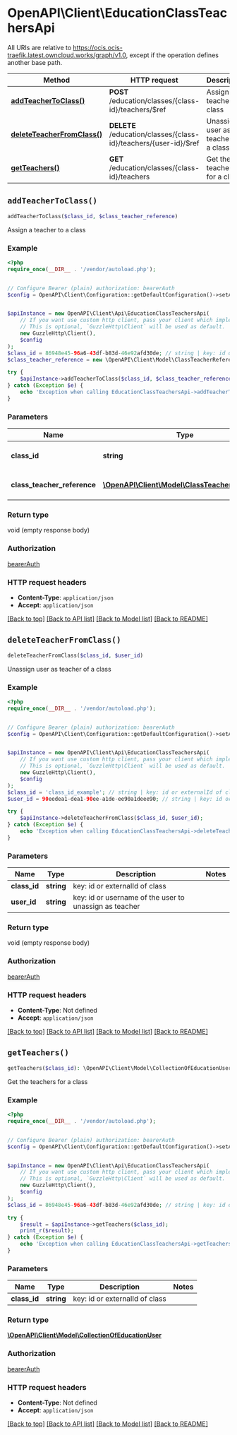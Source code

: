 # OpenAPI\Client\EducationClassTeachersApi

All URIs are relative to https://ocis.ocis-traefik.latest.owncloud.works/graph/v1.0, except if the operation defines another base path.

| Method | HTTP request | Description |
| ------------- | ------------- | ------------- |
| [**addTeacherToClass()**](EducationClassTeachersApi.md#addTeacherToClass) | **POST** /education/classes/{class-id}/teachers/$ref | Assign a teacher to a class |
| [**deleteTeacherFromClass()**](EducationClassTeachersApi.md#deleteTeacherFromClass) | **DELETE** /education/classes/{class-id}/teachers/{user-id}/$ref | Unassign user as teacher of a class |
| [**getTeachers()**](EducationClassTeachersApi.md#getTeachers) | **GET** /education/classes/{class-id}/teachers | Get the teachers for a class |


## `addTeacherToClass()`

```php
addTeacherToClass($class_id, $class_teacher_reference)
```

Assign a teacher to a class

### Example

```php
<?php
require_once(__DIR__ . '/vendor/autoload.php');


// Configure Bearer (plain) authorization: bearerAuth
$config = OpenAPI\Client\Configuration::getDefaultConfiguration()->setAccessToken('YOUR_ACCESS_TOKEN');


$apiInstance = new OpenAPI\Client\Api\EducationClassTeachersApi(
    // If you want use custom http client, pass your client which implements `GuzzleHttp\ClientInterface`.
    // This is optional, `GuzzleHttp\Client` will be used as default.
    new GuzzleHttp\Client(),
    $config
);
$class_id = 86948e45-96a6-43df-b83d-46e92afd30de; // string | key: id or externalId of class
$class_teacher_reference = new \OpenAPI\Client\Model\ClassTeacherReference(); // \OpenAPI\Client\Model\ClassTeacherReference | educationUser to be added as teacher

try {
    $apiInstance->addTeacherToClass($class_id, $class_teacher_reference);
} catch (Exception $e) {
    echo 'Exception when calling EducationClassTeachersApi->addTeacherToClass: ', $e->getMessage(), PHP_EOL;
}
```

### Parameters

| Name | Type | Description  | Notes |
| ------------- | ------------- | ------------- | ------------- |
| **class_id** | **string**| key: id or externalId of class | |
| **class_teacher_reference** | [**\OpenAPI\Client\Model\ClassTeacherReference**](../Model/ClassTeacherReference.md)| educationUser to be added as teacher | |

### Return type

void (empty response body)

### Authorization

[bearerAuth](../../README.md#bearerAuth)

### HTTP request headers

- **Content-Type**: `application/json`
- **Accept**: `application/json`

[[Back to top]](#) [[Back to API list]](../../README.md#endpoints)
[[Back to Model list]](../../README.md#models)
[[Back to README]](../../README.md)

## `deleteTeacherFromClass()`

```php
deleteTeacherFromClass($class_id, $user_id)
```

Unassign user as teacher of a class

### Example

```php
<?php
require_once(__DIR__ . '/vendor/autoload.php');


// Configure Bearer (plain) authorization: bearerAuth
$config = OpenAPI\Client\Configuration::getDefaultConfiguration()->setAccessToken('YOUR_ACCESS_TOKEN');


$apiInstance = new OpenAPI\Client\Api\EducationClassTeachersApi(
    // If you want use custom http client, pass your client which implements `GuzzleHttp\ClientInterface`.
    // This is optional, `GuzzleHttp\Client` will be used as default.
    new GuzzleHttp\Client(),
    $config
);
$class_id = 'class_id_example'; // string | key: id or externalId of class
$user_id = 90eedea1-dea1-90ee-a1de-ee90a1deee90; // string | key: id or username of the user to unassign as teacher

try {
    $apiInstance->deleteTeacherFromClass($class_id, $user_id);
} catch (Exception $e) {
    echo 'Exception when calling EducationClassTeachersApi->deleteTeacherFromClass: ', $e->getMessage(), PHP_EOL;
}
```

### Parameters

| Name | Type | Description  | Notes |
| ------------- | ------------- | ------------- | ------------- |
| **class_id** | **string**| key: id or externalId of class | |
| **user_id** | **string**| key: id or username of the user to unassign as teacher | |

### Return type

void (empty response body)

### Authorization

[bearerAuth](../../README.md#bearerAuth)

### HTTP request headers

- **Content-Type**: Not defined
- **Accept**: `application/json`

[[Back to top]](#) [[Back to API list]](../../README.md#endpoints)
[[Back to Model list]](../../README.md#models)
[[Back to README]](../../README.md)

## `getTeachers()`

```php
getTeachers($class_id): \OpenAPI\Client\Model\CollectionOfEducationUser
```

Get the teachers for a class

### Example

```php
<?php
require_once(__DIR__ . '/vendor/autoload.php');


// Configure Bearer (plain) authorization: bearerAuth
$config = OpenAPI\Client\Configuration::getDefaultConfiguration()->setAccessToken('YOUR_ACCESS_TOKEN');


$apiInstance = new OpenAPI\Client\Api\EducationClassTeachersApi(
    // If you want use custom http client, pass your client which implements `GuzzleHttp\ClientInterface`.
    // This is optional, `GuzzleHttp\Client` will be used as default.
    new GuzzleHttp\Client(),
    $config
);
$class_id = 86948e45-96a6-43df-b83d-46e92afd30de; // string | key: id or externalId of class

try {
    $result = $apiInstance->getTeachers($class_id);
    print_r($result);
} catch (Exception $e) {
    echo 'Exception when calling EducationClassTeachersApi->getTeachers: ', $e->getMessage(), PHP_EOL;
}
```

### Parameters

| Name | Type | Description  | Notes |
| ------------- | ------------- | ------------- | ------------- |
| **class_id** | **string**| key: id or externalId of class | |

### Return type

[**\OpenAPI\Client\Model\CollectionOfEducationUser**](../Model/CollectionOfEducationUser.md)

### Authorization

[bearerAuth](../../README.md#bearerAuth)

### HTTP request headers

- **Content-Type**: Not defined
- **Accept**: `application/json`

[[Back to top]](#) [[Back to API list]](../../README.md#endpoints)
[[Back to Model list]](../../README.md#models)
[[Back to README]](../../README.md)
